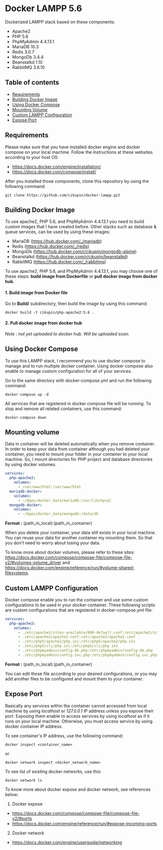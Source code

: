 Docker LAMPP 5.6
================

Dockerized LAMPP stack based on these components:

* Apache2
* PHP 5.6
* PhpMyAdmin 4.4.13.1
* MariaDB 10.3
* Redis 3.0.7
* MongoDb 3.4.4
* Beanstalkd 1.10
* RabbitMQ 3.6.10

Table of contents
-----------------
* [Requirements](#requirements)
* [Building Docker Image](#building-docker-image)
* [Using Docker Compose](#using-docker-compose)
* [Mounting Volume](#mounting-volume)
* [Custom LAMPP Configuration](#custom-lampp-configuration)
* [Expose Port](#expose-port)

Requirements
------------

Please make sure that you have installed docker engine and docker compose on your local machine. Follow the instructions at these websites according to your host OS:
* https://docs.docker.com/engine/installation/
* https://docs.docker.com/compose/install/

After you installed those components, clone this repository by using the following command:

```
git clone https://github.com/cikupin/docker-lampp.git
```

Building Docker Image
---------------------

To use apache2, PHP 5.6, and PhpMyAdmin 4.4.13.1 you need to build custom images that I have created before. Other stacks such as database & queue services, can be used by using these images:
* MariaDB (https://hub.docker.com/_/mariadb)
* Redis (https://hub.docker.com/_/redis)
* MongoDb (https://hub.docker.com/r/cikupin/mongodb-alpine)
* Beanstalkd (https://hub.docker.com/r/cikupin/beanstalkd)
* RabbitMQ (https://hub.docker.com/_/rabbitmq)

To use apache2, PHP 5.6, and PhpMyAdmin 4.4.13.1, you may choose one of these steps: **build image from Dockerfile** or **pull docker image from docker hub**.

#### 1. Build image from Docker file

Go to **Build/** subdirectory, then build the image by using this command:

```
docker build -t cikupin/php-apache2:5.6 .
```

#### 2. Pull docker image from docker hub

*Note : not yet uploaded to docker hub. Will be uploaded soon.*

Using Docker Compose
--------------------

To use this LAMPP stack, I recommend you to use docker compose to manage and to run multiple docker container. Using docker compose also enable to manage custom configuration for all of your services.

Go to the same directory with docker-compose.yml and run the following command:

```
docker-compose up -d
```

All services that are registered in docker compose file  will be running. To stop and remove all related containers, use this command:

```
docker-compose down
```

Mounting volume
---------------

Data in container will be deleted automatically when you remove container. In order to keep your data from container although you had deleted your container, you need to mount your folder in your container to your local machine. So, I mount directories for PHP project and database directories by using docker volumes.

```yaml
services:
  php-apache2:
    volumes:
      - /var/www/html:/var/www/html
  mariadb-docker:
    volumes:
      - ~/Apps/docker_data/mariadb:/var/lib/mysql
  mongodb-docker:
    volumes:
      - ~/Apps/docker_data/mongodb:/data/db
```

**Format :** (path_in_local):(path_in_container)

When you delete your container, your data still exists in your local machine. You can reuse your data for another container my mounting them. So that you don't need to worry about losing your data.

To know more about docker volumes, please refer to these sites: https://docs.docker.com/compose/compose-file/compose-file-v2/#volumes-volume_driver and https://docs.docker.com/engine/reference/run/#volume-shared-filesystems.

Custom LAMPP Configuration
--------------------------

Docker compose enable you to run the container and use some custom configurations to be used in your docker container. These following scripts are custom configurations that are registered in docker-compose.yml file:

```yaml
services:
  php-apache2:
    volumes:
      - ./etc/apache2/sites-available/000-default.conf:/etc/apache2/sites-available/000-default.conf
      - ./etc/apache2/apache2.conf:/etc/apache2/apache2.conf
      - ./etc/php5/apache2/php.ini:/etc/php5/apache2/php.ini
      - ./etc/php5/cli/php.ini:/etc/php5/cli/php.ini
      - ./etc/phpmyadmin/config-db.php:/etc/phpmyadmin/config-db.php
      - ./etc/phpmyadmin/config.inc.php:/etc/phpmyadmin/config.inc.php
```

**Format :** (path_in_local):(path_in_container)

You can edit those file according to your desired configurations, or you may add another files to be configured and mount them to your container.

Expose Port
-----------

Basically any services within the container cannot accessed from local machine by using *localhost* or *127.0.0.1* IP address unless you expose their port. Exposing them enable to access services by using *localhost* as if it runs on your local machine. Otherwise, you must access service by using docker container IP address.

To see container's IP address, use the following command:

```
docker inspect <container_name>
```

or

```
docker network inspect <docker_network_name>
```

To see list of existing docker networks, use this:

```
docker network ls
```

To know more about docker expose and docker network, see references below:
1. Docker expose
  * https://docs.docker.com/compose/compose-file/compose-file-v2/#ports
  * https://docs.docker.com/engine/reference/run/#expose-incoming-ports
2. Docker network
  * https://docs.docker.com/engine/userguide/networking

